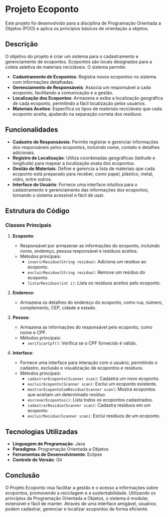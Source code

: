 # Projeto Ecoponto

Este projeto foi desenvolvido para a disciplina de Programação Orientada a Objetos (POO) e aplica os princípios básicos de orientação a objetos.

## Descrição

O objetivo do projeto é criar um sistema para o cadastramento e gerenciamento de ecopontos. Ecopontos são locais designados para a coleta seletiva de materiais recicláveis. O sistema permite:

- **Cadastramento de Ecopontos**: Registra novos ecopontos no sistema com informações detalhadas.
- **Gerenciamento de Responsáveis**: Associa um responsável a cada ecoponto, facilitando a comunicação e a gestão.
- **Localização dos Ecopontos**: Armazena e exibe a localização geográfica de cada ecoponto, permitindo a fácil localização pelos usuários.
- **Materiais Aceitos**: Especifica os tipos de materiais recicláveis que cada ecoponto aceita, ajudando na separação correta dos resíduos.

## Funcionalidades

- **Cadastro de Responsáveis**: Permite registrar e gerenciar informações dos responsáveis pelos ecopontos, incluindo nome, contato e detalhes adicionais.
- **Registro de Localização**: Utiliza coordenadas geográficas (latitude e longitude) para mapear a localização exata dos ecopontos.
- **Gestão de Materiais**: Define e gerencia a lista de materiais que cada ecoponto está preparado para receber, como papel, plástico, metal, vidro, entre outros.
- **Interface de Usuário**: Fornece uma interface intuitiva para o cadastramento e gerenciamento das informações dos ecopontos, tornando o sistema acessível e fácil de usar.

## Estrutura do Código

### Classes Principais

1. **Ecoponto**:
    - Responsável por armazenar as informações do ecoponto, incluindo nome, endereço, pessoa responsável e resíduos aceitos.
    - Métodos principais:
        - `inserirResiduo(String residuo)`: Adiciona um resíduo ao ecoponto.
        - `excluirResiduo(String residuo)`: Remove um resíduo do ecoponto.
        - `listarResiduos(int i)`: Lista os resíduos aceitos pelo ecoponto.

2. **Endereco**:
    - Armazena os detalhes do endereço do ecoponto, como rua, número, complemento, CEP, cidade e estado.

3. **Pessoa**:
    - Armazena as informações do responsável pelo ecoponto, como nome e CPF.
    - Métodos principais:
        - `verificarCpf()`: Verifica se o CPF fornecido é válido.

4. **Interface**:
    - Fornece uma interface para interação com o usuário, permitindo o cadastro, exclusão e visualização de ecopontos e resíduos.
    - Métodos principais:
        - `cadastrarEcoponto(Scanner scan)`: Cadastra um novo ecoponto.
        - `excluirEcoponto(Scanner scan)`: Exclui um ecoponto existente.
        - `mostrarEcopontoComResiduo(Scanner scan)`: Mostra ecopontos que aceitam um determinado resíduo.
        - `escreverEcopontos()`: Lista todos os ecopontos cadastrados.
        - `cadastrarResiduo(Scanner scan)`: Cadastra resíduos em um ecoponto.
        - `excluirResiduo(Scanner scan)`: Exclui resíduos de um ecoponto.

## Tecnologias Utilizadas

- **Linguagem de Programação**: Java
- **Paradigma**: Programação Orientada a Objetos
- **Ferramentas de Desenvolvimento**: Eclipse
- **Controle de Versão**: Git

## Conclusão

O Projeto Ecoponto visa facilitar a gestão e o acesso a informações sobre ecopontos, promovendo a reciclagem e a sustentabilidade. Utilizando os princípios da Programação Orientada a Objetos, o sistema é modular, extensível e fácil de manter. Através de uma interface amigável, usuários podem cadastrar, gerenciar e localizar ecopontos de forma eficiente.
